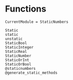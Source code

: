 # Functions

```@meta
CurrentModule = StaticNumbers
```

```@docs
Static
static
unstatic
StaticBool
StaticInteger
StaticReal
StaticNumber
StaticOrInt
StaticOrBool
@staticnumbers
@generate_static_methods
```

